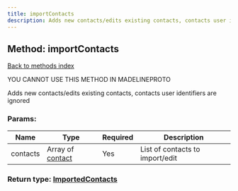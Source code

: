 ```yaml
---
title: importContacts
description: Adds new contacts/edits existing contacts, contacts user identifiers are ignored
---
```

## Method: importContacts  
[Back to methods index](index.md)


YOU CANNOT USE THIS METHOD IN MADELINEPROTO


Adds new contacts/edits existing contacts, contacts user identifiers are ignored

### Params:

| Name     |    Type       | Required | Description |
|----------|---------------|----------|-------------|
|contacts|Array of [contact](../types/contact.md) | Yes|List of contacts to import/edit|


### Return type: [ImportedContacts](../types/ImportedContacts.md)

